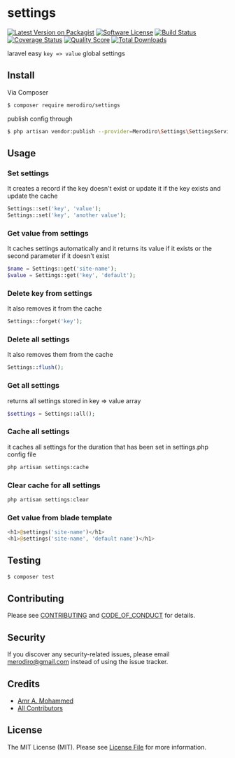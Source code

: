 # settings

[![Latest Version on Packagist][ico-version]][link-packagist]
[![Software License][ico-license]](LICENSE.md)
[![Build Status][ico-travis]][link-travis]
[![Coverage Status][ico-scrutinizer]][link-scrutinizer]
[![Quality Score][ico-code-quality]][link-code-quality]
[![Total Downloads][ico-downloads]][link-downloads]

laravel easy `key => value` global settings

## Install

Via Composer

``` bash
$ composer require merodiro/settings
```
publish config through
```bash
$ php artisan vendor:publish --provider=Merodiro\Settings\SettingsServiceProvider
```
## Usage

### Set settings
It creates a record if the key doesn't exist or update it if the key exists and update the cache

```php
Settings::set('key', 'value');
Settings::set('key', 'another value');
```

### Get value from settings
It caches settings automatically
and it returns its value if it exists or the second parameter if it doesn't exist

```php
$name = Settings::get('site-name');
$value = Settings::get('key', 'default');
```

### Delete key from settings
It also removes it from the cache

```php
Settings::forget('key');
```

### Delete all settings
It also removes them from the cache

```php
Settings::flush();
```

### Get all settings
returns all settings stored in key => value array
```php
$settings = Settings::all();
```

### Cache all settings
it caches all settings for the duration that has been set in settings.php config file

```bash
php artisan settings:cache
```

### Clear cache for all settings

```bash
php artisan settings:clear
```

### Get value from blade template

```php
<h1>@settings('site-name')</h1>
<h1>@settings('site-name', 'default name')</h1>
```


## Testing

``` bash
$ composer test
```

## Contributing

Please see [CONTRIBUTING](CONTRIBUTING.md) and [CODE_OF_CONDUCT](CODE_OF_CONDUCT.md) for details.

## Security

If you discover any security-related issues, please email merodiro@gmail.com instead of using the issue tracker.

## Credits

- [Amr A. Mohammed][link-author]
- [All Contributors][link-contributors]

## License

The MIT License (MIT). Please see [License File](LICENSE.md) for more information.

[ico-version]: https://img.shields.io/packagist/v/merodiro/settings.svg?style=flat-square
[ico-license]: https://img.shields.io/badge/license-MIT-brightgreen.svg?style=flat-square
[ico-travis]: https://img.shields.io/travis/merodiro/settings/master.svg?style=flat-square
[ico-scrutinizer]: https://img.shields.io/scrutinizer/coverage/g/merodiro/settings.svg?style=flat-square
[ico-code-quality]: https://img.shields.io/scrutinizer/g/merodiro/settings.svg?style=flat-square
[ico-downloads]: https://img.shields.io/packagist/dt/merodiro/settings.svg?style=flat-square

[link-packagist]: https://packagist.org/packages/merodiro/settings
[link-travis]: https://travis-ci.org/merodiro/settings
[link-scrutinizer]: https://scrutinizer-ci.com/g/merodiro/settings/code-structure
[link-code-quality]: https://scrutinizer-ci.com/g/merodiro/settings
[link-downloads]: https://packagist.org/packages/merodiro/settings
[link-author]: https://github.com/merodiro
[link-contributors]: ../../contributors
